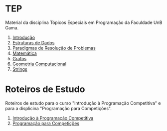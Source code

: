 # TEP

Material da disciplina Tópicos Especiais em Programação da Faculdade UnB Gama.

1. [Introdução](Introducao/README.md)
1. [Estruturas de Dados](Estruturas_de_Dados/README.md)
1. [Paradigmas de Resolução de Problemas](Paradigmas/README.md)
1. [Matemática](Matematica/README.md)
1. [Grafos](Grafos/README.md)
1. [Geometria Computacional](Geometria_Computacional/README.md)
1. [Strings](Strings/README.md)

# Roteiros de Estudo

Roteiros de estudo para o curso "Introdução à Programação Competitiva" e para a displicina 
"Programação para Competições".

1. [Introdução à Programação Competitiva](IPC.md)
1. [Programação para Competições](PPC.md)
